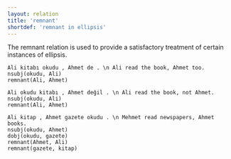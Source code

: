 ```yaml
---
layout: relation
title: 'remnant'
shortdef: 'remnant in ellipsis'
---
```


The remnant relation is used to provide a satisfactory treatment of certain instances of ellipsis.

~~~ sdparse
Ali kitabı okudu , Ahmet de . \n Ali read the book, Ahmet too.
nsubj(okudu, Ali)
remnant(Ali, Ahmet)
~~~

~~~ sdparse
Ali okudu kitabı , Ahmet değil . \n Ali read the book, not Ahmet.
nsubj(okudu, Ali)
remnant(Ali, Ahmet)
~~~

~~~ sdparse
Ali kitap , Ahmet gazete okudu . \n Mehmet read newspapers, Ahmet books.
nsubj(okudu, Ahmet)
dobj(okudu, gazete)
remnant(Ahmet, Ali)
remnant(gazete, kitap)
~~~
